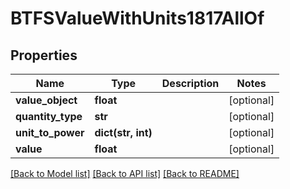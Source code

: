 # BTFSValueWithUnits1817AllOf

## Properties
Name | Type | Description | Notes
------------ | ------------- | ------------- | -------------
**value_object** | **float** |  | [optional] 
**quantity_type** | **str** |  | [optional] 
**unit_to_power** | **dict(str, int)** |  | [optional] 
**value** | **float** |  | [optional] 

[[Back to Model list]](../README.md#documentation-for-models) [[Back to API list]](../README.md#documentation-for-api-endpoints) [[Back to README]](../README.md)


